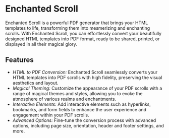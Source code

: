 # Enchanted Scroll
Enchanted Scroll is a powerful PDF generator that brings your HTML templates to life, transforming them into mesmerizing and enchanting scrolls. With Enchanted Scroll, you can effortlessly convert your beautifully designed HTML templates into PDF format, ready to be shared, printed, or displayed in all their magical glory.

## Features

- *HTML to PDF Conversion:* Enchanted Scroll seamlessly converts your HTML templates into PDF scrolls with high fidelity, preserving the visual aesthetics and layout.
- *Magical Theming:* Customize the appearance of your PDF scrolls with a range of magical themes and styles, allowing you to evoke the atmosphere of various realms and enchantments.
- *Interactive Elements:* Add interactive elements such as hyperlinks, bookmarks, and form fields to enhance the user experience and engagement within your PDF scrolls.
- *Advanced Options:* Fine-tune the conversion process with advanced options, including page size, orientation, header and footer settings, and more.

